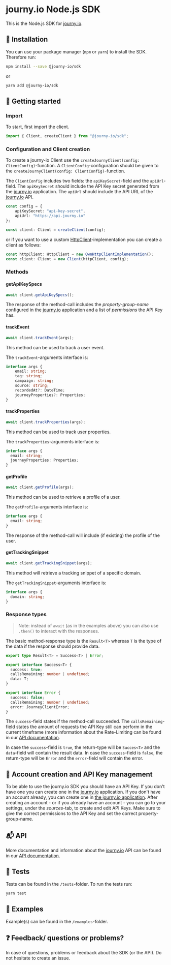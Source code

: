# journy.io Node.js SDK

This is the Node.js SDK for [journy.io](https://journy.io?utm_source=github&utm_content=readme-js-sdk).

## 💾 Installation

You can use your package manager (`npm` or `yarn`) to install the SDK. Therefore run:

```bash
npm install --save @journy-io/sdk
```
or
```bash
yarn add @journy-io/sdk
```

## 🔌 Getting started

### Import

To start, first import the client.

```typescript
import { Client, createClient } from "@journy-io/sdk";
```

### Configuration and Client creation

To create a journy-io Client use the `createJournyClient(config: ClientConfig)`-function.
A `ClientConfig`-configuration should be given to the `createJournyClient(config: ClientConfig)`-function.

The `ClientConfig` includes two fields: the `apiKeySecret`-field and the `apiUrl`-field. 
The `apiKeySecret` should include the API Key secret generated from the [journy.io](https://journy.io?utm_source=github&utm_content=readme-js-sdk) application.
The `apiUrl` should include the API URL of the [journy.io](https://journy.io?utm_source=github&utm_content=readme-js-sdk) API.  

```typescript
const config = {
    apiKeySecret: "api-key-secret",
    apiUrl: "https://api.journy.io"
};
```

```typescript
const client: Client = createClient(config);
```

or if you want to use a custom [HttpClient](/lib/HttpClient.ts#L70)-implementation you can create a client as follows:

```typescript
const httpClient: HttpClient = new OwnHttpClientImplementation();
const client: Client = new Client(httpClient, config);
```

### Methods

#### getApiKeySpecs

```typescript
await client.getApiKeySpecs();
```

The response of the method-call includes the *property-group-name* configured in the [journy.io](https://journy.io) application and a list of *permissions* the API Key has.


#### trackEvent

```typescript
await client.trackEvent(args);
```

This method can be used to track a user event.

The `trackEvent`-arguments interface is:

```typescript
interface args {
    email: string;
    tag: string;
    campaign: string;
    source: string;
    recordedAt?: DateTime;
    journeyProperties?: Properties;
}
```

#### trackProperties

```typescript
await client.trackProperties(args);
```

This method can be used to track user properties.

The `trackProperties`-arguments interface is:

```typescript
interface args {
  email: string;
  journeyProperties: Properties;
}
```

#### getProfile

```typescript
await client.getProfile(args);
```

This method can be used to retrieve a profile of a user.

The `getProfile`-arguments interface is:

```typescript
interface args {
  email: string;
}
```

The response of the method-call will include (if existing) the profile of the user.

#### getTrackingSnippet

```typescript
await client.getTrackingSnippet(args);
```

This method will retrieve a tracking snippet of a specific domain.

The `getTrackingSnippet`-arguments interface is:

```typescript
interface args {
  domain: string;
}
``` 

### Response types

> Note: instead of `await` (as in the examples above) you can also use `.then()` to interact with the responses.

The basic method-response type is the `Result<T>` whereas `T` is the type of the data if the response should provide data. 

```typescript
export type Result<T> = Success<T> | Error;
```

```typescript
export interface Success<T> {
  success: true;
  callsRemaining: number | undefined;
  data: T;
}

export interface Error {
  success: false;
  callsRemaining: number | undefined;
  error: JourneyClientError;
}
```

The `success`-field states if the method-call succeeded. The `callsRemaining`-field states the amount of requests the API Key still can perform in the current timeframe (more information about the Rate-Limiting can be found in our [API documentation](https://journy-io.readme.io/docs).

In case the `success`-field is `true`, the return-type will be `Succes<T>` and the `data`-field will contain the result data.
In case the `success`-field is `false`, the return-type will be `Error` and the `error`-field will contain the error.

## 🔑 Account creation and API Key management

To be able to use the journy.io SDK you should have an API Key. If you don't have one you can create one in the [journy.io](https://journy.io?utm_source=github&utm_content=readme-js-sdk) application. 
If you don't have an account already, you can create one in [the journy.io application](https://app.journy.io/register?utm_source=github&utm_content=readme-js-sdk). 
After creating an account - or if you already have an account - you can go to your settings, under the *sources*-tab, to create and edit API Keys. Make sure to give the correct permissions to the API Key and set the correct property-group-name.

## 📬 API

More documentation and information about the [journy.io](https://journy.io?utm_source=github&utm_content=readme-js-sdk) API can be found in our [API documentation](https://journy-io.readme.io/docs).

## 💯 Tests

Tests can be found in the `/tests`-folder. To run the tests run:

```bash
yarn test
```

## 📄 Examples

Example(s) can be found in the `/examples`-folder.

## ❓ Feedback/ questions or problems?

In case of questions, problems or feedback about the SDK (or the API). Do not hesitate to create an issue.
